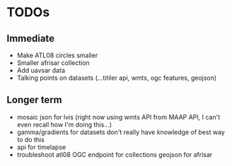 # TODOs

## Immediate

* Make ATL08 circles smaller
* Smaller afrisar collection
* Add uavsar data
* Talking points on datasets (...titiler api, wmts, ogc features, geojson)

## Longer term
* mosaic json for lvis (right now using wmts API from MAAP API, I can't even recall how I'm doing this...)
* gamma/gradients for datasets don't really have knowledge of best way to do this
* api for timelapse
* troubleshoot atl08 OGC endpoint for collections geojson for afrisar

